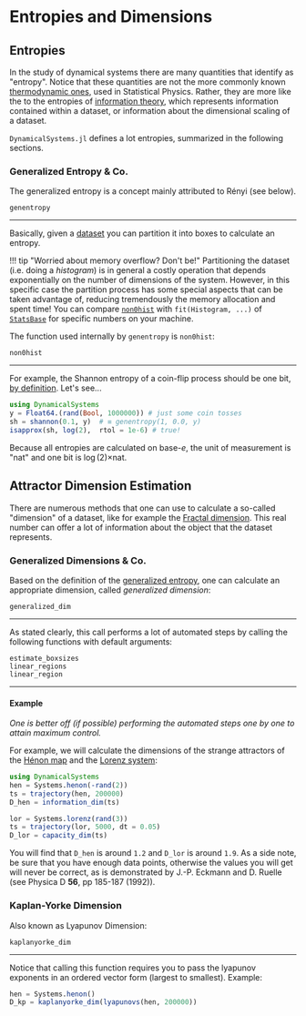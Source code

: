 # Entropies and Dimensions

## Entropies
In the study of dynamical systems there are many quantities that identify as "entropy".
Notice that these quantities are not the more commonly known
[thermodynamic ones](https://en.wikipedia.org/wiki/Entropy), used in Statistical Physics. Rather, they are more like the to the entropies of [information theory](https://en.wikipedia.org/wiki/Entropy_(information_theory)), which represents
information contained within a dataset, or information about the dimensional
scaling of a dataset.

`DynamicalSystems.jl` defines a lot entropies, summarized in the following sections.

### Generalized Entropy & Co.
The generalized entropy is a concept mainly attributed to Rényi (see below).
```@docs
genentropy
```
---
Basically, given a [dataset](system_definition/#numerical-data) you can
partition it into boxes to calculate an entropy.

!!! tip "Worried about memory overflow? Don't be!"
    Partitioning the dataset (i.e. doing a *histogram*) is in general a costly
    operation that depends exponentially on the number of dimensions of the system.
    However, in this specific case the partition process has some special aspects
    that can be taken advantage
    of, reducing tremendously the memory allocation and spent time!
    You can compare
    [`non0hist`](@ref) with `fit(Histogram, ...)` of [`StatsBase`](http://juliastats.github.io/StatsBase.jl/stable/)
    for specific numbers on your machine.

The function used internally by `genentropy` is `non0hist`:
```@docs
non0hist
```
---
For example, the Shannon entropy of a coin-flip process should be one bit,
[by definition](https://en.wikipedia.org/wiki/Shannon_(unit)). Let's see...
```julia
using DynamicalSystems
y = Float64.(rand(Bool, 1000000)) # just some coin tosses
sh = shannon(0.1, y)  # ≡ genentropy(1, 0.0, y)
isapprox(sh, log(2),  rtol = 1e-6) # true!
```
Because all entropies are calculated on base-$e$, the unit of measurement is "nat"
and one bit is $\log(2)\times$nat.



## Attractor Dimension Estimation
There are numerous methods that one can use to calculate a so-called "dimension" of a
dataset, like for example the [Fractal dimension](https://en.wikipedia.org/wiki/Fractal_dimension). This real number can offer
a lot of information about the object that the dataset represents.

### Generalized Dimensions & Co.
Based on the definition of the [generalized entropy](entropies/#DynamicalSystems.genentropy), one can calculate an appropriate
dimension, called *generalized dimension*:
```@docs
generalized_dim
```
---
As stated clearly, this call performs a lot of automated steps by calling the following functions with default arguments:
```@docs
estimate_boxsizes
linear_regions
linear_region
```
---

#### Example

*One is better off (if possible) performing the automated steps one by one to attain maximum control.*

For example, we will calculate the dimensions of the strange attractors of the
[Hénon map](system_definition/#DynamicalSystems.Systems.henon) and the [Lorenz system](system_definition/#DynamicalSystems.Systems.lorenz):
```julia
using DynamicalSystems
hen = Systems.henon(-rand(2))
ts = trajectory(hen, 200000)
D_hen = information_dim(ts)

lor = Systems.lorenz(rand(3))
ts = trajectory(lor, 5000, dt = 0.05)
D_lor = capacity_dim(ts)
```
You will find that `D_hen` is around `1.2` and `D_lor` is around `1.9`. As
a side note, be sure that you have enough data points, otherwise the values you will
get will never be correct, as is demonstrated by
J.-P. Eckmann and D. Ruelle (see Physica D **56**, pp 185-187 (1992)).

### Kaplan-Yorke Dimension
Also known as Lyapunov Dimension:
```@docs
kaplanyorke_dim
```
---
Notice that calling this function requires you to pass the lyapunov exponents in an
ordered vector form (largest to smallest). Example:
```julia
hen = Systems.henon()
D_kp = kaplanyorke_dim(lyapunovs(hen, 200000))
```
